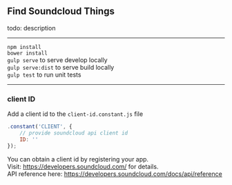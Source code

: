 ## Find Soundcloud Things
todo: description
***
```npm install```  
```bower install```  
```gulp serve``` to serve develop locally  
```gulp serve:dist``` to serve build locally  
```gulp test``` to run unit tests  
***
### client ID  
Add a client id to the ```client-id.constant.js``` file
```javascript
.constant('CLIENT', {
    // provide soundcloud api client id
    ID: ''
});
```
You can obtain a client id by registering your app.  
Visit: https://developers.soundcloud.com/ for details.  
API reference here: https://developers.soundcloud.com/docs/api/reference
